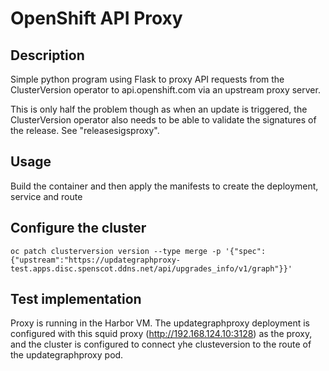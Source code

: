 # OpenShift API Proxy

## Description

Simple python program using Flask to proxy API requests from the ClusterVersion operator to api.openshift.com via an upstream proxy server.

This is only half the problem though as when an update is triggered, the ClusterVersion operator also needs to be able to validate the signatures of the release. See "releasesigsproxy".

## Usage

Build the container and then apply the manifests to create the deployment, service and route

## Configure the cluster

`oc patch clusterversion version --type merge -p '{"spec":{"upstream":"https://updategraphproxy-test.apps.disc.spenscot.ddns.net/api/upgrades_info/v1/graph"}}'`

## Test implementation

Proxy is running in the Harbor VM. The updategraphproxy deployment is configured with this squid proxy (http://192.168.124.10:3128) as the proxy, and the cluster is configured to connect yhe clusteversion to the route of the updategraphproxy pod.
